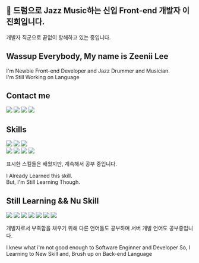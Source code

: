## 🥁 드럼으로 Jazz Music하는 신입 Front-end 개발자 이진희입니다.


개발자 직군으로 끝없이 항해하고 있는 중입니다.   



## Wassup Everybody, My name is Zeenii Lee
I'm Newbie Front-end Developer and Jazz Drummer and Musician.   
I'm Still Working on Language

## Contact me 

<div> 

  <span> 
    <a href="zniilee@gmail.com" target="_blank"><img src="https://img.shields.io/badge/zniilee@gmail.com-EA4335?style=for-the-badge&logo=Gmail&logoColor=FFFFFF"/></a> 
  </span>
  
  <span>
    <a href="https://velog.io/@zniilee" target="_blank"><img src="https://img.shields.io/badge/@zniilee-20C997?style=for-the-badge&logo=velog&logoColor=FFFFFF"/></a>
  </span>
  
  <span>   
  <a href="https://www.linkedin.com/in/zeeniilee/?locale=en_US" target="_blank"><img src="https://img.shields.io/badge/Zeenii Lee-0A66C2?style=for-the-badge&logo=linkedin&logoColor=FFFFFF"/></a>
  </span>
  
  
  <span>
  <a href="https://www.instagram.com/zeeniilee/?hl=ko" target="_blank"><img src="https://img.shields.io/badge/@zeeniilee-E4405F?style=for-the-badge&logo=instagram&logoColor=FFFFFF"/></a>
    
  </span>
</div>


## Skills

<div class='skill_container'>

  <div class='skill_basics'>
    <span>
      <img src="https://img.shields.io/badge/JavaScript-F7DF1E?style=for-the-badge&logo=javascript&logoColor=000000"/>
    </span>
    <span>
      <img src="https://img.shields.io/badge/HTML5-E34F26?style=for-the-badge&logo=html5&logoColor=ffffff"/>
    </span>  
    <span>
        <img src="https://img.shields.io/badge/CSS3-1572B6?style=for-the-badge&logo=css3&logoColor=ffffff"/>
    </span>
  </div>
  
  <div class='skill_learned_01'>
    <span>
    <img src="https://img.shields.io/badge/React-61DAFB?style=for-the-badge&logo=react&logoColor=ffffff"/>
    </span>
    <span>
    <img src="https://img.shields.io/badge/Styled_Components-DB7093?style=for-the-badge&logo=styled-components&logoColor=000000"/>
    </span>
    <span>
     <img src="https://img.shields.io/badge/Redux-764ABC?style=for-the-badge&logo=redux&logoColor=ffffff"/>
    </span>
       <span>
     <img src="https://img.shields.io/badge/Greensock-88CE02?style=for-the-badge&logo=greensock&logoColor=000000"/>
    </span>
  </div>
</div>

표시한 스킬들은 배웠지만, 계속해서 공부 중입니다. 

I Already Learned this skill.  
But, I'm Still Learning Though.

## Still Learning && Nu Skill

<div class='learning_skill_01'>
  <span>
  <img src="https://img.shields.io/badge/TypeScript-3178C6?style=for-the-badge&logo=typescript&logoColor=ffffff"/>
  </span>
  
  <span>
    <img src="https://img.shields.io/badge/SASS-CC6699?style=for-the-badge&logo=sass&logoColor=ffffff"/>
  </span>
  
  <span>
    <img src="https://img.shields.io/badge/Node.js-339933?style=for-the-badge&logo=sass&logoColor=ffffff"/>
  </span>
  
  <span>
    <img src="https://img.shields.io/badge/JSON_Web_Tokens-000000?style=for-the-badge&logo=jsonwebtokens&logoColor=ffffff"/>
  </span>
    
  <span>
    <img src="https://img.shields.io/badge/Express-000000?style=for-the-badge&logo=express&logoColor=ffffff"/>
  </span>
  
  <span>
    <img src="https://img.shields.io/badge/Java-007396?style=for-the-badge&logo=java&logoColor=ffffff"/>
  </span>
  
  <span>
    <img src="https://img.shields.io/badge/Flutter-02569B?style=for-the-badge&logo=flutter&logoColor=ffffff"/>
  </span>
 
</div>

개발자로서 부족함을 채우기 위해 다른 언어들도 공부하며 서버 개발 언어도 공부중입니다. 

I knew what i'm not good enough to Software Enginner and Developer
So, I Learning to New Skill and, Brush up on Back-end Language



<!--
for-the-badge&logo=appveyor
<a href="버튼을 눌렀을 때 이동할 링크" target="_blank"><img src="https://img.shields.io/badge/뱃지레이블-배경색?style=뱃지모양&logo=로고&logoColor=로고색상"/></a>
<img height="32" width="32" src="https://unpkg.com/simple-icons@v6/icons/[ICON SLUG].svg" />

<img src="https://img.shields.io/badge/이름-색상코드?style=flat-square&logo=로고명&logoColor=로고색"/>


-->





<!--
**JinHeeZeeniiLee/JinHeeZeeniiLee** is a ✨ _special_ ✨ repository because its `README.md` (this file) appears on your GitHub profile.

Here are some ideas to get you started:

- 🔭 I’m currently working on ...
- 🌱 I’m currently learning ...
- 👯 I’m looking to collaborate on ...
- 🤔 I’m looking for help with ...
- 💬 Ask me about ...
- 📫 How to reach me: ...
- 😄 Pronouns: ...
- ⚡ Fun fact: ...
-->
